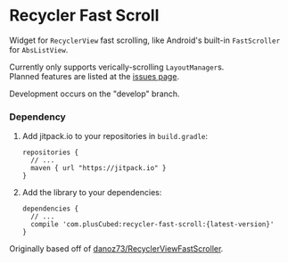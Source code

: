 # Recycler Fast Scroll
Widget for `RecyclerView` fast scrolling, like Android's built-in `FastScroller` for `AbsListView`.

Currently only supports verically-scrolling `LayoutManager`s.  
Planned features are listed at the [issues page](https://github.com/plusCubed/recycler-fast-scroll/issues).

Development occurs on the "develop" branch.

### Dependency
1. Add jitpack.io to your repositories in `build.gradle`:
    ```Gradle
    repositories {
      // ...
      maven { url "https://jitpack.io" }
    }
    ```

2. Add the library to your dependencies:
    ```Gradle
    dependencies {
      // ...
      compile 'com.plusCubed:recycler-fast-scroll:{latest-version}'
    }
    ```

Originally based off of [danoz73/RecyclerViewFastScroller](https://github.com/danoz73/RecyclerViewFastScroller).
